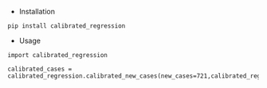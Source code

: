 * Installation

```
pip install calibrated_regression  
```

* Usage

```
import calibrated_regression

calibrated_cases = calibrated_regression.calibrated_new_cases(new_cases=721,calibrated_regression_number=400)
```